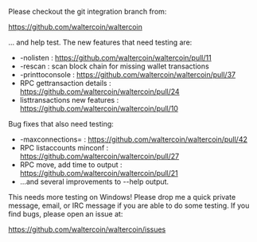 Please checkout the git integration branch from:

https://github.com/waltercoin/waltercoin

... and help test.  The new features that need testing are:

* -nolisten : https://github.com/waltercoin/waltercoin/pull/11
* -rescan : scan block chain for missing wallet transactions
* -printtoconsole : https://github.com/waltercoin/waltercoin/pull/37
* RPC gettransaction details : https://github.com/waltercoin/waltercoin/pull/24
* listtransactions new features : https://github.com/waltercoin/waltercoin/pull/10

Bug fixes that also need testing:

* -maxconnections= : https://github.com/waltercoin/waltercoin/pull/42
* RPC listaccounts minconf : https://github.com/waltercoin/waltercoin/pull/27
* RPC move, add time to output : https://github.com/waltercoin/waltercoin/pull/21
* ...and several improvements to --help output.

This needs more testing on Windows!  Please drop me a quick private message, email, or IRC message if you are able to do some testing.  If you find bugs, please open an issue at:

https://github.com/waltercoin/waltercoin/issues
